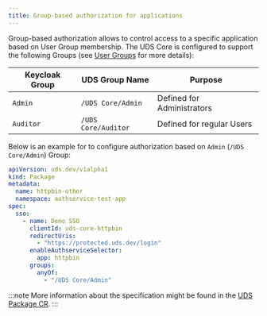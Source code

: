 ```yaml
---
title: Group-based authorization for applications
---
```


Group-based authorization allows to control access to a specific application based on User Group membership. The UDS Core is configured to support the following Groups (see [User Groups](/reference/configuration/uds-user-groups/#keycloak) for more details):

| Keycloak Group | UDS Group Name      | Purpose                    |
|----------------|---------------------|----------------------------|
| `Admin`        | `/UDS Core/Admin`   | Defined for Administrators |
| `Auditor`      | `/UDS Core/Auditor` | Defined for regular Users  |

Below is an example for to configure authorization based on `Admin` (`/UDS Core/Admin`) Group:

```yaml
apiVersion: uds.dev/v1alpha1
kind: Package
metadata:
  name: httpbin-other
  namespace: authservice-test-app
spec:
  sso:
    - name: Demo SSO
      clientId: uds-core-httpbin
      redirectUris:
        - "https://protected.uds.dev/login"
      enableAuthserviceSelector:
        app: httpbin
      groups:
        anyOf:
          - "/UDS Core/Admin"
```

:::note
More information about the specification might be found in the [UDS Package CR](/reference/configuration/custom-resources/packages-v1alpha1-cr/#groups).
:::
